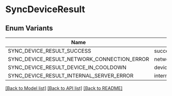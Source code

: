 # SyncDeviceResult

## Enum Variants

| Name | Value |
|---- | -----|
| SYNC_DEVICE_RESULT_SUCCESS | success |
| SYNC_DEVICE_RESULT_NETWORK_CONNECTION_ERROR | network_connection_error |
| SYNC_DEVICE_RESULT_DEVICE_IN_COOLDOWN | device_in_cooldown |
| SYNC_DEVICE_RESULT_INTERNAL_SERVER_ERROR | internal_server_error |


[[Back to Model list]](../README.md#documentation-for-models) [[Back to API list]](../README.md#documentation-for-api-endpoints) [[Back to README]](../README.md)


